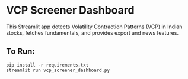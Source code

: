 # VCP Screener Dashboard

This Streamlit app detects Volatility Contraction Patterns (VCP) in Indian stocks, fetches fundamentals, and provides export and news features.

## To Run:
```
pip install -r requirements.txt
streamlit run vcp_screener_dashboard.py
```
